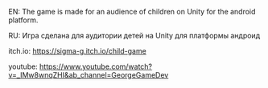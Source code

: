 EN: The game is made for an audience of children on Unity for the android platform.

RU: Игра сделана для аудитории детей на Unity для платформы андроид

itch.io: https://sigma-g.itch.io/child-game

youtube: https://www.youtube.com/watch?v=_IMw8wnqZHI&ab_channel=GeorgeGameDev
